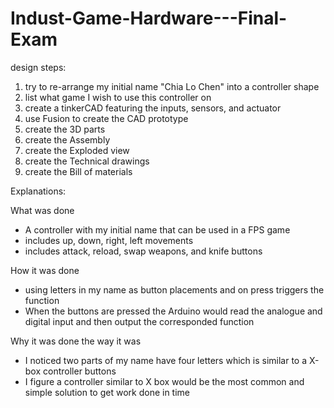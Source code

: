 # Indust-Game-Hardware---Final-Exam
design steps:
1. try to re-arrange my initial name "Chia Lo Chen" into a controller shape
2. list what game I wish to use this controller on
3. create a tinkerCAD featuring the inputs, sensors, and actuator
4. use Fusion to create the CAD prototype
5. create the 3D parts
6. create the Assembly
7. create the Exploded view
8. create the Technical drawings
9. create the Bill of materials

Explanations:

What was done

- A controller with my initial name that can be used in a FPS game
- includes up, down, right, left movements
- includes attack, reload, swap weapons, and knife buttons

How it was done

- using letters in my name as button placements and on press triggers the function
- When the buttons are pressed the Arduino would read the analogue and digital input and then output the corresponded function

Why it was done the way it was

- I noticed two parts of my name have four letters which is similar to a X-box controller buttons
- I figure a controller similar to X box would be the most common and simple solution to get work done in time
